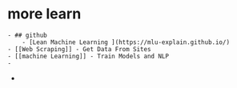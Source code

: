 # more learn
	- ## github
		- [Lean Machine Learning ](https://mlu-explain.github.io/)
	- [[Web Scraping]] - Get Data From Sites
	- [[machine Learning]] - Train Models and NLP
	-
-